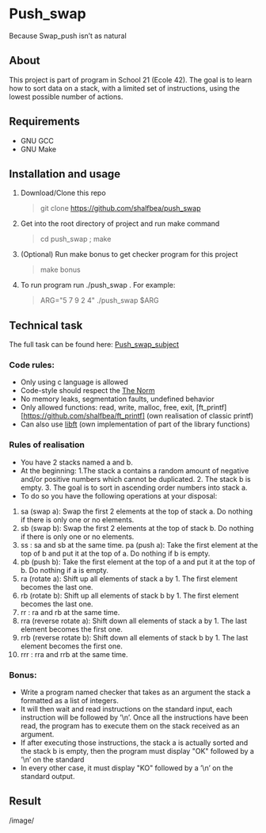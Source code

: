 # Push_swap

Because Swap_push isn’t as natural

## About

This project is part of program in School 21 (Ecole 42).
The goal is to learn how to sort data on a stack, with a
limited set of instructions, using the lowest possible
number of actions.

## Requirements
- GNU GCC
- GNU Make

## Installation and usage

1. Download/Clone this repo
	> git clone https://github.com/shalfbea/push_swap
2. Get into the root directory of project and run make command
	> cd push_swap ;
	> make
3. (Optional) Run make bonus to get checker program for
this project

	> make bonus
3. To run program run ./push_swap <arguments>. For example:
	> ARG="5 7 9 2 4"
	> ./push_swap $ARG

## Technical task
The full task can be found here: [Push_swap_subject](https://github.com/shalfbea/push_swap/blob/main/push_swap_subject.pdf)
### Code rules:
- Only using c language is allowed
- Code-style should respect the [The Norm](https://github.com/MagicHatJo/-42-Norm/blob/master/norme.en.pdf)
- No memory leaks, segmentation faults, undefined behavior
- Only allowed functions: read, write, malloc, free,
exit, [ft_printf][https://github.com/shalfbea/ft_printf] (own realisation of classic printf)
- Can also use [libft](https://github.com/shalfbea/libft) (own implementation of part of the library functions)
### Rules of realisation
- You have 2 stacks named a and b.
- At the beginning:
	1.The stack a contains a random amount of negative and/or positive numbers which cannot be duplicated.
	2. The stack b is empty.
	3. The goal is to sort in ascending order numbers into stack a.
- To do so you have the following operations at your disposal:
1. sa (swap a):
Swap the first 2 elements at the top of stack a.
Do nothing if there is only one or no elements.
2. sb (swap b): Swap the first 2 elements at the top of stack b.
Do nothing if there is only one or no elements.
3. ss : sa and sb at the same time.
pa (push a): Take the first element at the top of b and put it at the top of a.
Do nothing if b is empty.
4. pb (push b): Take the first element at the top of a and put it at the top of b.
Do nothing if a is empty.
5. ra (rotate a): Shift up all elements of stack a by 1.
The first element becomes the last one.
6. rb (rotate b): Shift up all elements of stack b by 1.
The first element becomes the last one.
7. rr : ra and rb at the same time.
8. rra (reverse rotate a): Shift down all elements of stack a by 1.
The last element becomes the first one.
9. rrb (reverse rotate b): Shift down all elements of stack b by 1.
The last element becomes the first one.
10. rrr : rra and rrb at the same time.
### Bonus:
- Write a program named checker that takes as an argument the stack a formatted as a list of integers.
- It will then wait and read instructions on the standard input, each instruction will be followed by ’\n’. Once all the instructions have been read, the program has to execute them on the stack received as an argument.
-  If after executing those instructions, the stack a is actually sorted and the stack b is empty, then the program must display "OK" followed by a ’\n’ on the standard
- In every other case, it must display "KO" followed by a ’\n’ on the standard output.
## Result

/image/
